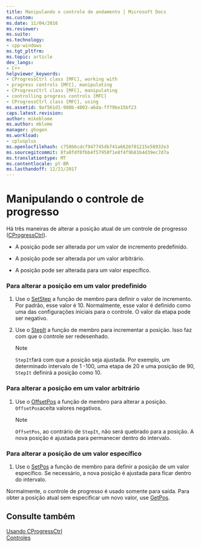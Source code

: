 ```yaml
---
title: Manipulando o controle de andamento | Microsoft Docs
ms.custom: 
ms.date: 11/04/2016
ms.reviewer: 
ms.suite: 
ms.technology:
- cpp-windows
ms.tgt_pltfrm: 
ms.topic: article
dev_langs:
- C++
helpviewer_keywords:
- CProgressCtrl class [MFC], working with
- progress controls [MFC], manipulating
- CProgressCtrl class [MFC], manipulating
- controlling progress controls [MFC]
- CProgressCtrl class [MFC], using
ms.assetid: 9af561d1-980b-4003-a6da-ff79be15bf23
caps.latest.revision: 
author: mikeblome
ms.author: mblome
manager: ghogen
ms.workload:
- cplusplus
ms.openlocfilehash: c75866cdcf947745db741a6626f01215e58932e3
ms.sourcegitcommit: 8fa8fdf0fbb4f57950f1e8f4f9b81b4d39ec7d7a
ms.translationtype: MT
ms.contentlocale: pt-BR
ms.lasthandoff: 12/21/2017
---
```

# <a name="manipulating-the-progress-control"></a>Manipulando o controle de progresso
Há três maneiras de alterar a posição atual de um controle de progresso ([CProgressCtrl](../mfc/reference/cprogressctrl-class.md)).  
  
-   A posição pode ser alterada por um valor de incremento predefinido.  
  
-   A posição pode ser alterada por um valor arbitrário.  
  
-   A posição pode ser alterada para um valor específico.  
  
### <a name="to-change-the-position-by-a-preset-amount"></a>Para alterar a posição em um valor predefinido  
  
1.  Use o [SetStep](../mfc/reference/cprogressctrl-class.md#setstep) a função de membro para definir o valor de incremento. Por padrão, esse valor é 10. Normalmente, esse valor é definido como uma das configurações iniciais para o controle. O valor da etapa pode ser negativo.  
  
2.  Use o [StepIt](../mfc/reference/cprogressctrl-class.md#stepit) a função de membro para incrementar a posição. Isso faz com que o controle ser redesenhado.  
  
    > [!NOTE]
    >  `StepIt`fará com que a posição seja ajustada. Por exemplo, um determinado intervalo de 1 -100, uma etapa de 20 e uma posição de 90, `StepIt` definirá a posição como 10.  
  
### <a name="to-change-the-position-by-an-arbitrary-amount"></a>Para alterar a posição em um valor arbitrário  
  
1.  Use o [OffsetPos](../mfc/reference/cprogressctrl-class.md#offsetpos) a função de membro para alterar a posição. `OffsetPos`aceita valores negativos.  
  
    > [!NOTE]
    >  `OffsetPos`, ao contrário de `StepIt`, não será quebrado para a posição. A nova posição é ajustada para permanecer dentro do intervalo.  
  
### <a name="to-change-the-position-to-a-specific-value"></a>Para alterar a posição de um valor específico  
  
1.  Use o [SetPos](../mfc/reference/cprogressctrl-class.md#setpos) a função de membro para definir a posição de um valor específico. Se necessário, a nova posição é ajustada para ficar dentro do intervalo.  
  
 Normalmente, o controle de progresso é usado somente para saída. Para obter a posição atual sem especificar um novo valor, use [GetPos](../mfc/reference/cprogressctrl-class.md#getpos).  
  
## <a name="see-also"></a>Consulte também  
 [Usando CProgressCtrl](../mfc/using-cprogressctrl.md)   
 [Controles](../mfc/controls-mfc.md)

